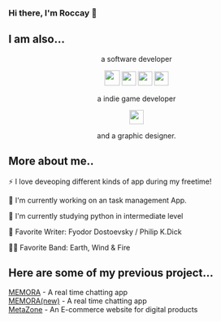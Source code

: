 ### Hi there, I'm Roccay 👋

## I am also...  
<p align="center">
a software developer  
  <p align="center">
<img width="30px" src="https://upload.wikimedia.org/wikipedia/commons/thumb/a/a7/React-icon.svg/1200px-React-icon.svg.png" /> <img width="28px" src="https://upload.wikimedia.org/wikipedia/commons/thumb/c/c3/Python-logo-notext.svg/1200px-Python-logo-notext.svg.png" />  <img width="28px" src="https://upload.wikimedia.org/wikipedia/commons/thumb/9/99/Unofficial_JavaScript_logo_2.svg/480px-Unofficial_JavaScript_logo_2.svg.png" /> <img width="28px" src="https://www.kindpng.com/picc/m/657-6574280_c-c-sharp-logo-png-transparent-png.png" />  
  <p align="center">
a indie game developer   
  <p align="center">
<img width="28px" src="https://yt3.ggpht.com/dBwhvX2iF121h0UWumMKi5_4cPclBTKIdIm3KM9KroRUcLWrLkppDf67dIDH-i_YrBAupazR=s900-c-k-c0x00ffffff-no-rj" />  
    <p align="center">
and a graphic designer.  

## More about me..  
⚡ I love deveoping different kinds of app during my freetime!  
  
    
🔭 I'm currently working on an task management App.  
  
🌱 I'm currently studying python in intermediate level 
  
📕 Favorite Writer: Fyodor Dostoevsky / Philip K.Dick

🧑‍🎤 Favorite Band: Earth, Wind & Fire  
  


## Here are some of my previous project...

[MEMORA](https://memora-roccay.herokuapp.com/lobby) - A real time chatting app  
[MEMORA(new)](https://memora-1fbec.web.app/lobby) - A real time chatting app  
[MetaZone](https://metazon.herokuapp.com/) - An E-commerce website for digital products
<br />

